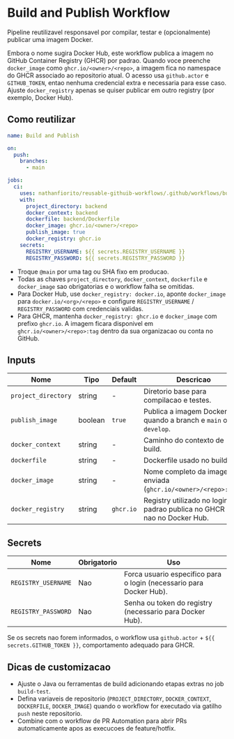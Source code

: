 # Build and Publish Workflow

Pipeline reutilizavel responsavel por compilar, testar e (opcionalmente) publicar uma imagem Docker.

Embora o nome sugira Docker Hub, este workflow publica a imagem no GitHub Container Registry (GHCR) por padrao. Quando voce preenche `docker_image` como `ghcr.io/<owner>/<repo>`, a imagem fica no namespace do GHCR associado ao repositorio atual. O acesso usa `github.actor` e `GITHUB_TOKEN`, entao nenhuma credencial extra e necessaria para esse caso. Ajuste `docker_registry` apenas se quiser publicar em outro registry (por exemplo, Docker Hub).

## Como reutilizar

```yaml
name: Build and Publish

on:
  push:
    branches:
      - main

jobs:
  ci:
    uses: nathanfiorito/reusable-githuib-workflows/.github/workflows/build-and-publish.yml@main
    with:
      project_directory: backend
      docker_context: backend
      dockerfile: backend/Dockerfile
      docker_image: ghcr.io/<owner>/<repo>
      publish_image: true
      docker_registry: ghcr.io
    secrets:
      REGISTRY_USERNAME: ${{ secrets.REGISTRY_USERNAME }}
      REGISTRY_PASSWORD: ${{ secrets.REGISTRY_PASSWORD }}
```

- Troque `@main` por uma tag ou SHA fixo em producao.
- Todas as chaves `project_directory`, `docker_context`, `dockerfile` e `docker_image` sao obrigatorias e o workflow falha se omitidas.
- Para Docker Hub, use `docker_registry: docker.io`, aponte `docker_image` para `docker.io/<org>/<repo>` e configure `REGISTRY_USERNAME` / `REGISTRY_PASSWORD` com credenciais validas.
- Para GHCR, mantenha `docker_registry: ghcr.io` e `docker_image` com prefixo `ghcr.io`. A imagem ficara disponivel em `ghcr.io/<owner>/<repo>:tag` dentro da sua organizacao ou conta no GitHub.

## Inputs

| Nome | Tipo | Default | Descricao |
| --- | --- | --- | --- |
| `project_directory` | string | - | Diretorio base para compilacao e testes. |
| `publish_image` | boolean | `true` | Publica a imagem Docker quando a branch e `main` ou `develop`. |
| `docker_context` | string | - | Caminho do contexto de build. |
| `dockerfile` | string | - | Dockerfile usado no build. |
| `docker_image` | string | - | Nome completo da imagem enviada (`ghcr.io/<owner>/<repo>:tag`). |
| `docker_registry` | string | `ghcr.io` | Registry utilizado no login; por padrao publica no GHCR e nao no Docker Hub. |

## Secrets

| Nome | Obrigatorio | Uso |
| --- | --- | --- |
| `REGISTRY_USERNAME` | Nao | Forca usuario especifico para o login (necessario para Docker Hub). |
| `REGISTRY_PASSWORD` | Nao | Senha ou token do registry (necessario para Docker Hub). |

Se os secrets nao forem informados, o workflow usa `github.actor` + `${{ secrets.GITHUB_TOKEN }}`, comportamento adequado para GHCR.

## Dicas de customizacao

- Ajuste o Java ou ferramentas de build adicionando etapas extras no job `build-test`.
- Defina variaveis de repositorio (`PROJECT_DIRECTORY`, `DOCKER_CONTEXT`, `DOCKERFILE`, `DOCKER_IMAGE`) quando o workflow for executado via gatilho `push` neste repositorio.
- Combine com o workflow de PR Automation para abrir PRs automaticamente apos as execucoes de feature/hotfix.
